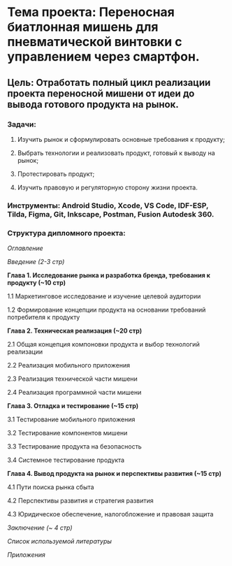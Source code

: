 # **Тема проекта**: Переносная биатлонная мишень для пневматической винтовки с управлением через смартфон.
## **Цель**: Отработать полный цикл реализации проекта переносной мишени от идеи до вывода готового продукта на рынок. 

### **Задачи**:      

1. Изучить рынок и сформулировать основные требования к продукту;

2. Выбрать технологии и реализовать продукт, готовый к выводу на рынок;  

3. Протестировать продукт; 

4. Изучить правовую и регуляторную сторону жизни проекта.

### **Инструменты**: Android Studio, Xcode, VS Code, IDF-ESP, Tilda, Figma, Git, Inkscape, Postman, Fusion Autodesk 360.  

### **Структура дипломного проекта**:  

_Оглавление_ 

_Введение (2-3 стр)_

**Глава 1. Исследование рынка и разработка бренда, требования к продукту (~10 стр)** 

1.1 Маркетинговое исследование и изучение целевой аудитории 

1.2 Формирование концепции продукта на основании требований потребителя к продукту 

**Глава 2. Техническая реализация (~20 стр)** 

2.1 Общая концепция компоновки продукта и выбор технологий реализации 

2.2 Реализация мобильного приложения

2.3 Реализация технической части мишени

2.4 Реализация программной части мишени

**Глава 3. Отладка и тестирование (~15 стр)**

3.1 Тестирование мобильного приложения 

3.2 Тестирование компонентов мишени  

3.3 Тестирование продукта на безопасность  

3.4 Системное тестирование продукта  

**Глава 4. Вывод продукта на рынок и перспективы развития (~15 стр)**

4.1 Пути поиска рынка сбыта 

4.2 Перспективы развития и стратегия развития

4.3 Юридическое обеспечение, налогобложение и правовая защита

_Заключение (~ 4 стр)_

_Список используемой литературы_

_Приложения_
